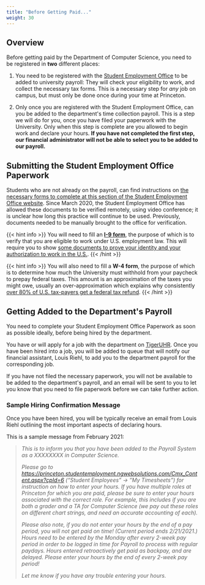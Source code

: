 ```yaml
---
title: "Before Getting Paid..."
weight: 30
---
```


## Overview

Before getting paid by the Department of Computer Science, you need to be registered in **two** different places:

1. You need to be registered with the [Student Employment Office](https://finaid.princeton.edu/student-employment) to be added to university payroll: They will check your eligibility to work, and collect the necessary tax forms. This is a necessary step for _any_ job on campus, but must only be done once during your time at Princeton.

2. Only once you are registered with the Student Employment Office, can you be added to the department's time collection payroll. This is a step we will do for you, once you have filed your paperwork with the University. Only when this step is complete are you allowed to begin work and declare your hours. **If you have not completed the first step, our financial administrator will not be able to select you to be added to our payroll.**

## Submitting the Student Employment Office Paperwork

Students who are not already on the payroll, can find instructions on [the necessary forms to complete at this section of the Student Employment Office website](https://finaid.princeton.edu/student-employment/information-undergraduates/prior-working). Since March 2020, the Student Employment Office has allowed these documents to be verified remotely, using video conference; it is unclear how long this practice will continue to be used. Previously, documents needed to be manually brought to the office for verification.

{{< hint info >}}
You will need to fill an [**I-9 form**](http://www.uscis.gov/files/form/i-9.pdf), the purpose of which is to verify that you are eligible to work under U.S. employment law. This will require you to show [some documents to prove your identity and your authorization to work in the U.S.](http://www.princeton.edu/pr/aid/pdf/1314/I-9-Documents.pdf).
{{< /hint >}}

{{< hint info >}}
You will also need to fill a **W-4 form**, the purpose of which is to determine how much the University must withhold from your paycheck to prepay federal taxes. This amount is an approximation of the taxes you might owe, usually an over-approximation which explains why consistently [over 80% of U.S. tax-payers get a federal tax refund](https://www.irs.gov/newsroom/filing-season-statistics-for-week-ending-december-11-2020).
{{< /hint >}}

## Getting Added to the Department's Payroll

You need to complete your Student Employment Office Paperwork as soon as possible ideally, before being hired by the department.

You have or will apply for a job with the department on [TigerUHR](https://tigeruhr.io). Once you have been hired into a job, you will be added to queue that will notify our financial assistant, Louis Riehl, to add you to the department payroll for the corresponding job.

If you have not filed the necessary paperwork, you will not be available to be added to the department's payroll, and an email will be sent to you to let you know that you need to file paperwork before we can take further action.

### Sample Hiring Confirmation Message

Once you have been hired, you will be typically receive an email from Louis Riehl outlining the most important aspects of declaring hours.

This is a sample message from February 2021:

> _This is to inform you that you have been added to the Payroll System as a XXXXXXXX in Computer Science._
>
> _Please go to https://princeton.studentemployment.ngwebsolutions.com/Cmx_Content.aspx?cpId=6 (“Student Employees” -> ”My Timesheets”) for instruction on how to enter your hours. If you have multiple roles at Princeton for which you are paid, please be sure to enter your hours associated with the correct role. For example, this includes if you are both a grader and a TA for Computer Science (we pay out these roles on different chart strings, and need an accurate accounting of each)._
>
> _Please also note, if you do not enter your hours by the end of a pay period, you will not get paid on time! (Current period ends 2/21/2021.) Hours need to be entered by the Monday after every 2-week pay period in order to be logged in time for Payroll to process with regular paydays. Hours entered retroactively get paid as backpay, and are delayed. Please enter your hours by the end of every 2-week pay period!_
>
> _Let me know if you have any trouble entering your hours._
